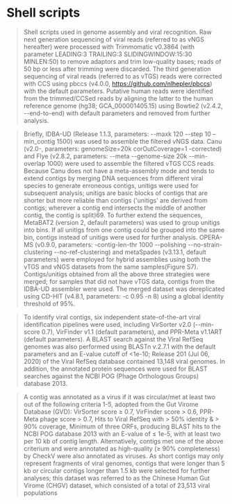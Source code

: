 # Shell scripts
> Shell scripts used in genome assembly and viral recognition.
> Raw next generation sequencing of viral reads (referred to as vNGS hereafter) were processed with Trimmomatic v0.3864 (with parameter LEADING:3 TRAILING:3 SLIDINGWINDOW:15:30 MINLEN:50) to remove adaptors and trim low-quality bases; reads of 50 bp or less after trimming were discarded. The third generation sequencing of viral reads (referred to as vTGS) reads were corrected with CCS using pbccs (v4.0.0, https://github.com/nlhepler/pbccs) with the default parameters.
Putative human reads were identified from the trimmed/CCSed reads by aligning the latter to the human reference genome (hg38; GCA_000001405.15) using Bowtie2 (v2.4.2, --end-to-end) with default parameters and removed from further analysis.

> Briefly, IDBA-UD (Release 1.1.3, parameters: --maxk 120 --step 10 –min_contig 1500) was used to assemble the filtered vNGS data. Canu (v2.0-, parameters: genomeSize=20k corOutCoverage=1 -corrected) and Flye (v2.8.2, parameters: --meta --genome-size 20k --min-overlap 1000) were used to assemble the filtered vTGS CCS reads. Because Canu does not have a meta-assembly mode and tends to extend contigs by merging DNA sequences from different viral species to generate erroneous contigs, unitigs were used for subsequent analysis; unitigs are basic blocks of contigs that are shorter but more reliable than contigs ('unitigs' are derived from contigs; wherever a contig end intersects the middle of another contig, the contig is split)69. To further extend the sequences, MetaBAT2 (version 2, default parameters) was used to group unitigs into bins. If all unitigs from one contig could be grouped into the same bin, contigs instead of unitigs were used for further analysis. OPERA-MS (v0.9.0, parameters: -contig-len-thr 1000 --polishing --no-strain-clustering --no-ref-clustering) and metaSpades (v3.13.1, default parameters) were employed for hybrid assemblies using both the vTGS and vNGS datasets from the same samples(Figure S7).
Contigs/unitigs obtained from all the above three strategies were merged; for samples that did not have vTGS data, contigs from the IDBA-UD assembler were used. 
The merged dataset was dereplicated using CD-HIT (v4.8.1, parameters: -c 0.95 -n 8) using a global identity threshold of 95%. 

> To identify viral contigs, six independent state-of-the-art viral identification pipelines were used, including VirSorter v2.0 (--min-score 0.7), VirFinder v1.1 (default parameters), and PPR-Meta v1.1ART (default parameters). A BLAST search against the Viral RefSeq genomes was also performed using BLASTn v.2.7.1 with the default parameters and an E-value cutoff of <1e-10; Release 201 (Jul 06, 2020) of the Viral RefSeq database contained 13,148 viral genomes. In addition, the annotated protein sequences were used for BLAST searches against the NCBI POG (Phage Orthologous Groups) database 2013.

> A contig was annotated as a virus if it was circular/met at least two out of the following criteria 1-5, adopted from the Gut Virome Database (GVD):
VirSorter score ≥ 0.7,
VirFinder score > 0.6,
PPR-Meta phage score > 0.7,
Hits to Viral RefSeq with > 50% identity & > 90% coverage,
Minimum of three ORFs, producing BLAST hits to the NCBI POG database 2013 with an E-value of ≤ 1e-5, with at least two per 10 kb of contig length.
Alternatively, contigs met one of the above criterium and were annotated as high-quality (≥ 90% completeness) by CheckV were also annotated as viruses.
As short contigs may only represent fragments of viral genomes, contigs that were longer than 5 kb or circular contigs longer than 1.5 kb were selected for further analyses; this dataset was referred to as the Chinese Human Gut Virome (CHGV) dataset, which consisted of a total of 23,513 viral populations 
 
